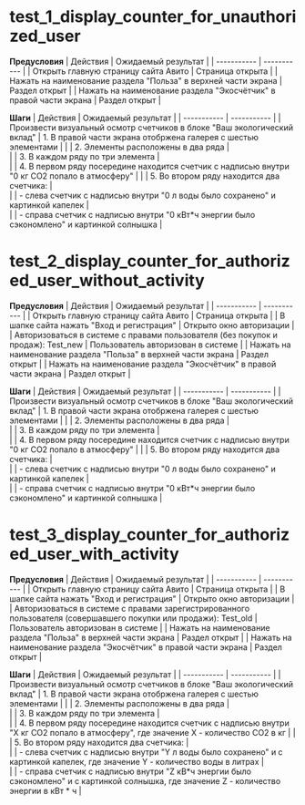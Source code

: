 # test_1_display_counter_for_unauthorized_user

**Предусловия**
| Действия | Ожидаемый результат |
| ----------- | ----------- |
| Открыть главную страницу сайта Авито    | Страница открыта   |
| Нажать на наименование раздела "Польза" в верхней части экрана    | Раздел открыт   |
| Нажать на наименование раздела "Экосчётчик" в правой части экрана    | Раздел открыт   |

**Шаги**
| Действия | Ожидаемый результат |
| ----------- | ----------- |
| Произвести визуальный осмотр счетчиков в блоке "Ваш экологический вклад"    | 1. В правой части экрана отобржена галерея с шестью элементами   | 
|     | 2. Элементы расположены в два ряда   |  
|     | 3. В каждом ряду по три элемента   |  
|     | 4. В первом ряду посередине находится счетчик с надписью внутри "0 кг CO2 попало в атмосферу"   | 
|     | 5. Во втором ряду находится два счетчика:   |  
|     | - слева счетчик с надписью внутри "0 л воды было сохранено" и картинкой капелек   |  
|     | - справа счетчик с надписью внутри "0 кВт*ч энергии было сэкономлено" и картинкой солнышка   | 



# test_2_display_counter_for_authorized_user_without_activity

**Предусловия**
| Действия | Ожидаемый результат |
| ----------- | ----------- |
| Открыть главную страницу сайта Авито    | Страница открыта   |
| В шапке сайта нажать "Вход и регистрация"    | Открыто окно авторизации   |
| Авторизоваться в системе с правами пользователя (без покупок и продаж): Test_new    | Пользователь авторизован в системе   |
| Нажать на наименование раздела "Польза" в верхней части экрана    | Раздел открыт   |
| Нажать на наименование раздела "Экосчётчик" в правой части экрана    | Раздел открыт   |

**Шаги**
| Действия | Ожидаемый результат |
| ----------- | ----------- |
| Произвести визуальный осмотр счетчиков в блоке "Ваш экологический вклад"    | 1. В правой части экрана отобржена галерея с шестью элементами   | 
|     | 2. Элементы расположены в два ряда   |  
|     | 3. В каждом ряду по три элемента   |  
|     | 4. В первом ряду посередине находится счетчик с надписью внутри "0 кг CO2 попало в атмосферу"   | 
|     | 5. Во втором ряду находится два счетчика:   |  
|     | - слева счетчик с надписью внутри "0 л воды было сохранено" и картинкой капелек   |  
|     | - справа счетчик с надписью внутри "0 кВт*ч энергии было сэкономлено" и картинкой солнышка   | 



# test_3_display_counter_for_authorized_user_with_activity

**Предусловия**
| Действия | Ожидаемый результат |
| ----------- | ----------- |
| Открыть главную страницу сайта Авито    | Страница открыта   |
| В шапке сайта нажать "Вход и регистрация"    | Открыто окно авторизации   |
| Авторизоваться в системе с правами зарегистрированного пользователя (совершавшего покупки или продажи): Test_old    | Пользователь авторизован в системе   |
| Нажать на наименование раздела "Польза" в верхней части экрана    | Раздел открыт   |
| Нажать на наименование раздела "Экосчётчик" в правой части экрана    | Раздел открыт   |

**Шаги**
| Действия | Ожидаемый результат |
| ----------- | ----------- |
| Произвести визуальный осмотр счетчиков в блоке "Ваш экологический вклад"    | 1. В правой части экрана отобржена галерея с шестью элементами   | 
|     | 2. Элементы расположены в два ряда   |  
|     | 3. В каждом ряду по три элемента   |  
|     | 4. В первом ряду посередине находится счетчик с надписью внутри "Х кг CO2 попало в атмосферу", где значение X - количество CO2 в кг   | 
|     | 5. Во втором ряду находится два счетчика:   |  
|     | - слева счетчик с надписью внутри "Y л воды было сохранено" и с картинкой капелек, где значение Y - количество воды в литрах   |  
|     | - справа счетчик с надписью внутри "Z кВ*ч энергии было сэкономлено" и с картинкой солнышка, где значение Z - количество энергии в кВт * ч   | 
